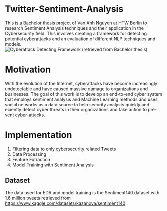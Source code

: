 # Twitter-Sentiment-Analysis
This is a Bachelor thesis project of Van Anh Nguyen at HTW Berlin to research Sentiment Analysis techniques and their application in the Cybersecurity field. This involves creating a framework for detecting potential cyberattacks and an evaluation of different NLP techniques and models.
![Cyberattack Detecting Framework (retrieved from Bachelor thesis)](02_image.png)

# Motivation
With the evolution of the Internet, cyberattacks have become increasingly undetectable and have caused massive damage to organizations and businesses. The goal of this work is to develop an end-to-end cyber system that employs sentiment analysis and Machine Learning methods and uses social networks as a data source to help security analysts quickly and e ciently detect cyber threats in their organizations and take action to pre- vent cyber-attacks.

# Implementation

1. Filtering data to only cybersecurity related Tweets
2. Data Processing
3. Feature Extraction
4. Model Training with Sentiment Analysis
   
## Dataset
The data used for EDA and model training is the Sentiment140 dataset with 1.6 million tweets retrieved from https://www.kaggle.com/datasets/kazanova/sentiment140

## 
